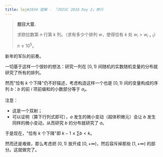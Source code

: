 ```yaml
---
title: loj#2834 题解 - 「JOISC 2018 Day 2」修行
---
```


> **题目大意.**
>
> 求欧拉数第 $n$ 行第 $k$ 列。（求有多少个排列 $w$，使得恰有 $k$ 处 $w_i>w_{i+1}$）
>
> $n\le 10^5$。

新年的军队的前奏。

一切基于这样一个很妙的想法：研究一列在 $[0,1)$ 间随机的实数随机变量的分布就研究了所有的排列。

然而"恰有 $k$ 个下降"仍不好描述，考虑构造这样一个也是 $[0,1)$ 间的变量构成的序列 $b$：$b$ 的前 $i$ 项前缀和的小数部分等于 $a_i$。

注意：

- 这是一个双射；
- 可以证明（算下行列式即可），$a$ 发生的微小变动（超体积微元）会让 $b$ 发生同样的微小变动，从而研究 $b$ 的分布就研究了 $a$。

于是现在，"恰有 $k$ 个下降"即 $k-1\le \sum b<k$。

然而还是难做，那么考虑把 $[0,1)$ 放开成 $[0,+\infty)$，然后容斥掉那些 $[1,+\infty)$ 的部分。这就做完了。